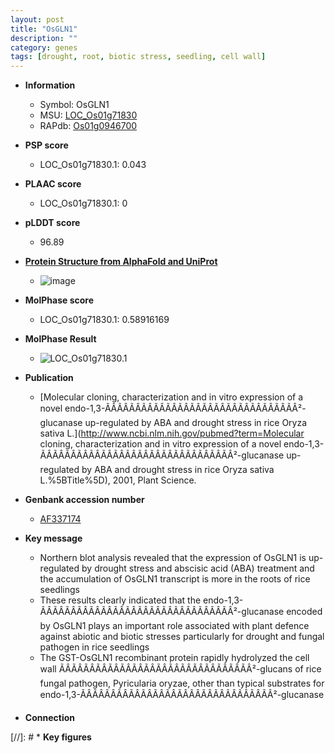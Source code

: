 ```yaml
---
layout: post
title: "OsGLN1"
description: ""
category: genes
tags: [drought, root, biotic stress, seedling, cell wall]
---
```


* **Information**  
    + Symbol: OsGLN1  
    + MSU: [LOC_Os01g71830](http://rice.plantbiology.msu.edu/cgi-bin/ORF_infopage.cgi?orf=LOC_Os01g71830)  
    + RAPdb: [Os01g0946700](http://rapdb.dna.affrc.go.jp/viewer/gbrowse_details/irgsp1?name=Os01g0946700)  

* **PSP score**  
    + LOC_Os01g71830.1: 0.043 

* **PLAAC score**  
    + LOC_Os01g71830.1: 0 

* **pLDDT score**
    + 96.89

* **[Protein Structure from AlphaFold and UniProt](https://www.uniprot.org/uniprotkb/Q0JG30/entry#structure)**
    + ![image](https://ricepsp.github.io/images/Q0/AF-Q0JG30-F1.png)

* **MolPhase score**
    + LOC_Os01g71830.1: 0.58916169

* **MolPhase Result**
    + ![LOC_Os01g71830.1](https://304243504.github.io/Pictures/LOC_Os01g/LOC_Os01g71830.1.png)

* **Publication**  
    + [Molecular cloning, characterization and in vitro expression of a novel endo-1,3-ÃÂÃÂÃÂÃÂÃÂÃÂÃÂÃÂÃÂÃÂÃÂÃÂÃÂÃÂÃÂÃÂ²-glucanase up-regulated by ABA and drought stress in rice Oryza sativa L.](http://www.ncbi.nlm.nih.gov/pubmed?term=Molecular cloning, characterization and in vitro expression of a novel endo-1,3-ÃÂÃÂÃÂÃÂÃÂÃÂÃÂÃÂÃÂÃÂÃÂÃÂÃÂÃÂÃÂÃÂ²-glucanase up-regulated by ABA and drought stress in rice Oryza sativa L.%5BTitle%5D), 2001, Plant Science.

* **Genbank accession number**  
    + [AF337174](http://www.ncbi.nlm.nih.gov/nuccore/AF337174)

* **Key message**  
    + Northern blot analysis revealed that the expression of OsGLN1 is up-regulated by drought stress and abscisic acid (ABA) treatment and the accumulation of OsGLN1 transcript is more in the roots of rice seedlings
    + These results clearly indicated that the endo-1,3-ÃÂÃÂÃÂÃÂÃÂÃÂÃÂÃÂÃÂÃÂÃÂÃÂÃÂÃÂÃÂÃÂ²-glucanase encoded by OsGLN1 plays an important role associated with plant defence against abiotic and biotic stresses particularly for drought and fungal pathogen in rice seedlings
    + The GST-OsGLN1 recombinant protein rapidly hydrolyzed the cell wall ÃÂÃÂÃÂÃÂÃÂÃÂÃÂÃÂÃÂÃÂÃÂÃÂÃÂÃÂÃÂÃÂ²-glucans of rice fungal pathogen, Pyricularia oryzae, other than typical substrates for endo-1,3-ÃÂÃÂÃÂÃÂÃÂÃÂÃÂÃÂÃÂÃÂÃÂÃÂÃÂÃÂÃÂÃÂ²-glucanase

* **Connection**  

[//]: # * **Key figures**  


